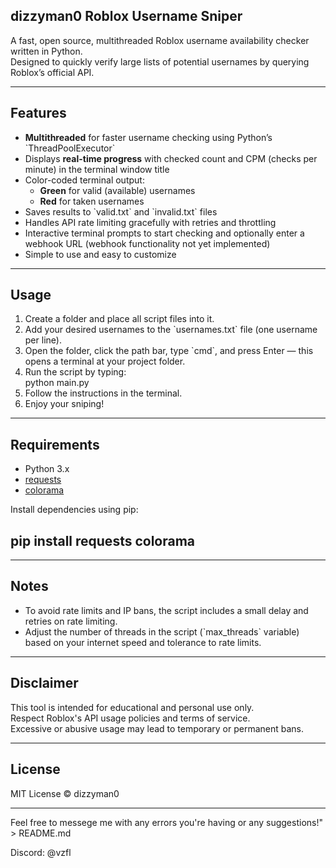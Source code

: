 ## dizzyman0 Roblox Username Sniper

A fast, open source, multithreaded Roblox username availability checker written in Python.  
Designed to quickly verify large lists of potential usernames by querying Roblox’s official API.

---

## Features

- **Multithreaded** for faster username checking using Python’s \`ThreadPoolExecutor\`  
- Displays **real-time progress** with checked count and CPM (checks per minute) in the terminal window title  
- Color-coded terminal output:  
  - **Green** for valid (available) usernames  
  - **Red** for taken usernames  
- Saves results to \`valid.txt\` and \`invalid.txt\` files  
- Handles API rate limiting gracefully with retries and throttling  
- Interactive terminal prompts to start checking and optionally enter a webhook URL (webhook functionality not yet implemented)  
- Simple to use and easy to customize  

---

## Usage

1. Create a folder and place all script files into it.  
2. Add your desired usernames to the \`usernames.txt\` file (one username per line).  
3. Open the folder, click the path bar, type \`cmd\`, and press Enter — this opens a terminal at your project folder.  
4. Run the script by typing:  
   python main.py
5. Follow the instructions in the terminal.  
6. Enjoy your sniping!  

---

## Requirements

- Python 3.x  
- [requests](https://pypi.org/project/requests/)  
- [colorama](https://pypi.org/project/colorama/)  

Install dependencies using pip:


## pip install requests colorama

---

## Notes

- To avoid rate limits and IP bans, the script includes a small delay and retries on rate limiting.  
- Adjust the number of threads in the script (\`max_threads\` variable) based on your internet speed and tolerance to rate limits.  

---

## Disclaimer

This tool is intended for educational and personal use only.  
Respect Roblox's API usage policies and terms of service.  
Excessive or abusive usage may lead to temporary or permanent bans.

---

## License

MIT License © dizzyman0

---

Feel free to messege me with any errors you're having or any suggestions!" > README.md

Discord: @vzfl
